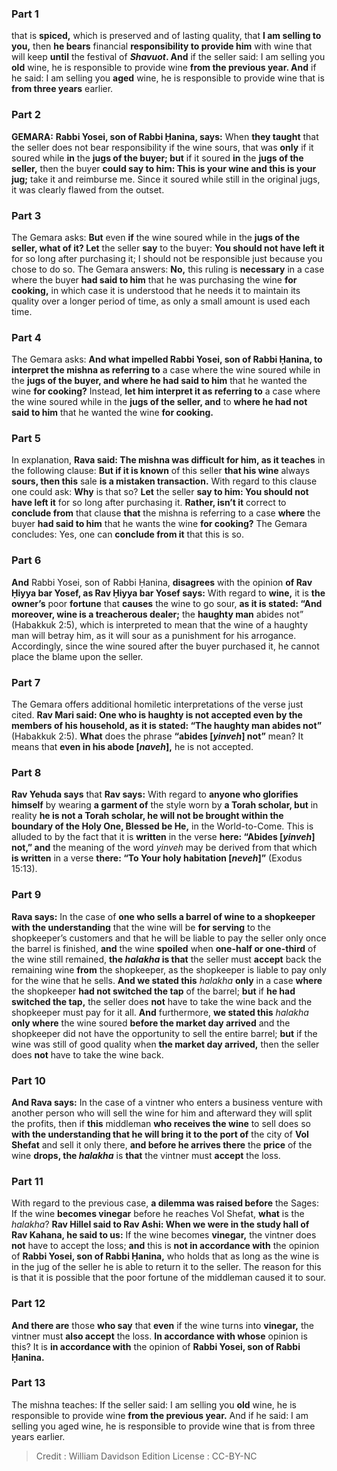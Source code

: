 
### Part 1
that is <b>spiced,</b> which is preserved and of lasting quality, that <b>I am selling to you,</b> then <b>he bears</b> financial <b>responsibility to provide him</b> with wine that will keep <b>until</b> the festival of <b><i>Shavuot</i>. And</b> if the seller said: I am selling you <b>old</b> wine, he is responsible to provide wine <b>from the previous year. And</b> if he said: I am selling you <b>aged</b> wine, he is responsible to provide wine that is <b>from three years</b> earlier.

### Part 2
<strong>GEMARA:</strong> <b>Rabbi Yosei, son of Rabbi Ḥanina, says:</b> When <b>they taught</b> that the seller does not bear responsibility if the wine sours, that was <b>only</b> if it soured while <b>in</b> the <b>jugs of the buyer; but</b> if it soured <b>in</b> the <b>jugs of the seller,</b> then the buyer <b>could say to him: This is your wine and this is your jug;</b> take it and reimburse me. Since it soured while still in the original jugs, it was clearly flawed from the outset.

### Part 3
The Gemara asks: <b>But</b> even <b>if</b> the wine soured while in the <b>jugs of the seller, what of it? Let</b> the seller <b>say</b> to the buyer: <b>You should not have left it</b> for so long after purchasing it; I should not be responsible just because you chose to do so. The Gemara answers: <b>No,</b> this ruling is <b>necessary</b> in a case where the buyer <b>had said to him</b> that he was purchasing the wine <b>for cooking,</b> in which case it is understood that he needs it to maintain its quality over a longer period of time, as only a small amount is used each time.

### Part 4
The Gemara asks: <b>And what impelled Rabbi Yosei, son of Rabbi Ḥanina, to interpret the mishna as referring to</b> a case where the wine soured while in the <b>jugs of the buyer, and where he had said to him</b> that he wanted the wine <b>for cooking?</b> Instead, <b>let him interpret it as referring to</b> a case where the wine soured while in the <b>jugs of the seller, and</b> to <b>where he had not said to him</b> that he wanted the wine <b>for cooking.</b>

### Part 5
In explanation, <b>Rava said: The mishna was difficult for him, as it teaches</b> in the following clause: <b>But if it is known</b> of this seller <b>that his wine</b> always <b>sours, then this</b> sale <b>is a mistaken transaction.</b> With regard to this clause one could ask: <b>Why</b> is that so? <b>Let</b> the seller <b>say to him: You should not have left it</b> for so long after purchasing it. <b>Rather, isn’t it</b> correct to <b>conclude from</b> that clause <b>that</b> the mishna is referring to a case <b>where</b> the buyer <b>had said to him</b> that he wants the wine <b>for cooking?</b> The Gemara concludes: Yes, one can <b>conclude from it</b> that this is so.

### Part 6
<b>And</b> Rabbi Yosei, son of Rabbi Ḥanina, <b>disagrees</b> with the opinion <b>of Rav Ḥiyya bar Yosef, as Rav Ḥiyya bar Yosef says:</b> With regard to <b>wine,</b> it is <b>the owner’s</b> poor <b>fortune</b> that <b>causes</b> the wine to go sour, <b>as it is stated: “And moreover, wine is a treacherous dealer;</b> the <b>haughty man</b> abides not” (Habakkuk 2:5), which is interpreted to mean that the wine of a haughty man will betray him, as it will sour as a punishment for his arrogance. Accordingly, since the wine soured after the buyer purchased it, he cannot place the blame upon the seller.

### Part 7
The Gemara offers additional homiletic interpretations of the verse just cited. <b>Rav Mari said: One who is haughty is not accepted even by the members of his household, as it is stated: “The haughty man abides not”</b> (Habakkuk 2:5). <b>What</b> does the phrase <b>“abides [<i>yinveh</i>] not”</b> mean? It means that <b>even in his abode [<i>naveh</i>],</b> he is not accepted.

### Part 8
<b>Rav Yehuda says</b> that <b>Rav says:</b> With regard to <b>anyone who glorifies himself</b> by wearing <b>a garment of</b> the style worn by <b>a Torah scholar, but</b> in reality <b>he is not a Torah scholar, he will not be brought within the boundary of the Holy One, Blessed be He,</b> in the World-to-Come. This is alluded to by the fact that it is <b>written</b> in the verse <b>here: “Abides [<i>yinveh</i>] not,” and</b> the meaning of the word <i>yinveh</i> may be derived from that which <b>is written</b> in a verse <b>there: “To Your holy habitation [<i>neveh</i>]”</b> (Exodus 15:13).

### Part 9
<b>Rava says:</b> In the case of <b>one who sells a barrel of wine to a shopkeeper with the understanding</b> that the wine will be <b>for serving</b> to the shopkeeper’s customers and that he will be liable to pay the seller only once the barrel is finished, <b>and</b> the wine <b>spoiled</b> when <b>one-half or one-third</b> of the wine still remained, <b>the <i>halakha</i> is that</b> the seller must <b>accept</b> back the remaining wine <b>from</b> the shopkeeper, as the shopkeeper is liable to pay only for the wine that he sells. <b>And we stated this</b> <i>halakha</i> <b>only</b> in a case <b>where</b> the shopkeeper <b>had not switched the tap</b> of the barrel; <b>but</b> if <b>he had switched the tap,</b> the seller does <b>not</b> have to take the wine back and the shopkeeper must pay for it all. <b>And</b> furthermore, <b>we stated this</b> <i>halakha</i> <b>only where</b> the wine soured <b>before the market day arrived</b> and the shopkeeper did not have the opportunity to sell the entire barrel; <b>but</b> if the wine was still of good quality when <b>the market day arrived,</b> then the seller does <b>not</b> have to take the wine back.

### Part 10
<b>And Rava says:</b> In the case of a vintner who enters a business venture with another person who will sell the wine for him and afterward they will split the profits, then if <b>this</b> middleman <b>who receives the wine</b> to sell does so <b>with the understanding that he will bring it to the port of</b> the city of <b>Vol Shefat</b> and sell it only there, <b>and before he arrives there</b> the <b>price</b> of the wine <b>drops, the <i>halakha</i></b> is <b>that</b> the vintner must <b>accept</b> the loss.

### Part 11
With regard to the previous case, <b>a dilemma was raised before</b> the Sages: If the wine <b>becomes vinegar</b> before he reaches Vol Shefat, <b>what</b> is the <i>halakha</i>? <b>Rav Hillel said to Rav Ashi: When we were in the study hall of Rav Kahana, he said to us:</b> If the wine becomes <b>vinegar,</b> the vintner does <b>not</b> have to accept the loss; <b>and</b> this is <b>not in accordance with</b> the opinion of <b>Rabbi Yosei, son of Rabbi Ḥanina,</b> who holds that as long as the wine is in the jug of the seller he is able to return it to the seller. The reason for this is that it is possible that the poor fortune of the middleman caused it to sour.

### Part 12
<b>And there are</b> those <b>who say</b> that <b>even</b> if the wine turns into <b>vinegar,</b> the vintner must <b>also accept</b> the loss. <b>In accordance with whose</b> opinion is this? It is <b>in accordance with</b> the opinion of <b>Rabbi Yosei, son of Rabbi Ḥanina.</b>

### Part 13
The mishna teaches: If the seller said: I am selling you <b>old</b> wine, he is responsible to provide wine <b>from the previous year.</b> And if he said: I am selling you aged wine, he is responsible to provide wine that is from three years earlier.

>Credit : William Davidson Edition
>License : CC-BY-NC